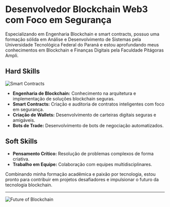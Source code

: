 # Desenvolvedor Blockchain Web3 com Foco em Segurança

Especializando em Engenharia Blockchain e smart contracts, possuo uma formação sólida em Análise e Desenvolvimento de Sistemas pela Universidade Tecnológica Federal do Paraná e estou aprofundando meus conhecimentos em Blockchain e Finanças Digitais pela Faculdade Pitágoras Ampli.

## Hard Skills

![Smart Contracts](https://britto.com.br/wp-content/uploads/2024/01/SmartContracts.jpg)

- **Engenharia de Blockchain:** Conhecimento na arquitetura e implementação de soluções blockchain seguras.
- **Smart Contracts:** Criação e auditoria de contratos inteligentes com foco em segurança.
- **Criação de Wallets:** Desenvolvimento de carteiras digitais seguras e amigáveis.
- **Bots de Trade:** Desenvolvimento de bots de negociação automatizados.

## Soft Skills

- **Pensamento Crítico:** Resolução de problemas complexos de forma criativa.
- **Trabalho em Equipe:** Colaboração com equipes multidisciplinares.

Combinando minha formação acadêmica e paixão por tecnologia, estou pronto para contribuir em projetos desafiadores e impulsionar o futuro da tecnologia blockchain.

---

![Future of Blockchain](https://classic.exame.com/wp-content/uploads/2022/08/o-que-e-blockchain.jpg?ims=750x/filters:quality(75):format(webp))

